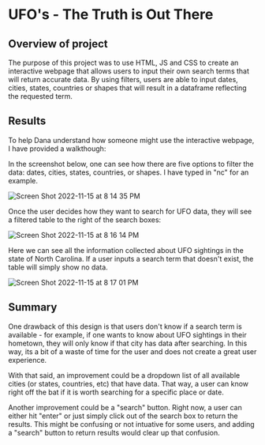 # UFO's - The Truth is Out There

## Overview of project

The purpose of this project was to use HTML, JS and CSS to create an interactive webpage that allows users to input their own search terms that will return accurate data. By using filters, users are able to input dates, cities, states, countries or shapes that will result in a dataframe reflecting the requested term.

## Results

To help Dana understand how someone might use the interactive webpage, I have provided a walkthough:

In the screenshot below, one can see how there are five options to filter the data: dates, cities, states, countries, or shapes. I have typed in "nc" for an example.

![Screen Shot 2022-11-15 at 8 14 35 PM](https://user-images.githubusercontent.com/110838228/202059145-a157ab7c-ba17-4564-b612-fcbd63e8bd67.png)

Once the user decides how they want to search for UFO data, they will see a filtered table to the right of the search boxes:

![Screen Shot 2022-11-15 at 8 16 14 PM](https://user-images.githubusercontent.com/110838228/202059346-80007ac6-95d7-48e9-8be2-d0b123c2bd58.png)

Here we can see all the information collected about UFO sightings in the state of North Carolina. If a user inputs a search term that doesn't exist, the table will simply show no data.

![Screen Shot 2022-11-15 at 8 17 01 PM](https://user-images.githubusercontent.com/110838228/202059453-725a69d3-27c2-4118-b409-1c222955e2fa.png)

## Summary

One drawback of this design is that users don't know if a search term is available - for example, if one wants to know about UFO sightings in their hometown, they will only know if that city has data after searching. In this way, its a bit of a waste of time for the user and does not create a great user experience.

With that said, an improvement could be a dropdown list of all available cities (or states, countries, etc) that have data. That way, a user can know right off the bat if it is worth searching for a specific place or date.

Another improvement could be a "search" button. Right now, a user can either hit "enter" or just simply click out of the search box to return the results. This might be confusing or not intuative for some users, and adding a "search" button to return results would clear up that confusion.
